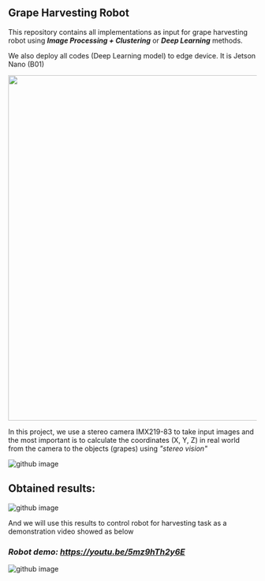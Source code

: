 ## Grape Harvesting Robot

This repository contains all implementations as input for grape harvesting robot using ***Image Processing + Clustering*** or ***Deep Learning*** methods.

We also deploy all codes (Deep Learning model) to edge device. It is Jetson Nano (B01)

<p align="center">
  <img src="https://github.com/huynhloc04/LVTN/blob/main/images/JetsonNano.jpg" width="700" />
</p>

In this project, we use a stereo camera IMX219-83 to take input images and the most important is to calculate the coordinates (X, Y, Z) in real world from the camera to the objects (grapes) using *"stereo vision"*

![github image](https://github.com/huynhloc04/LVTN/blob/main/images/stereo_camera.jpg)

## Obtained results:

![github image](https://github.com/huynhloc04/LVTN/blob/main/images/result.jpg)

And we will use this results to control robot for harvesting task as a demonstration video showed as below

### ***Robot demo:*** *https://youtu.be/5mz9hTh2y6E*

![github image](https://github.com/huynhloc04/LVTN/blob/main/images/Grape_Robot.jpg)


